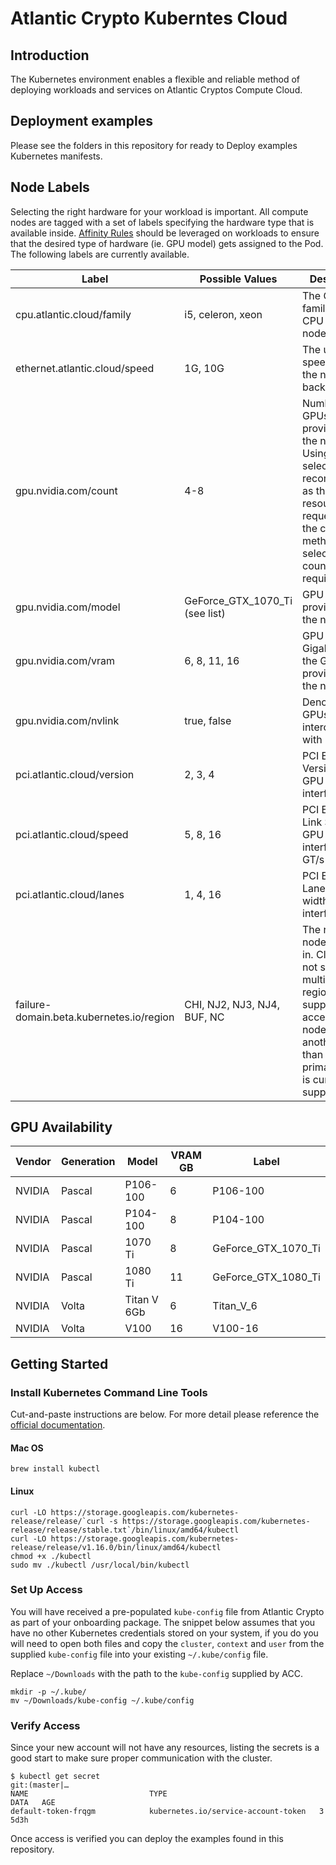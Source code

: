 # Atlantic Crypto Kuberntes Cloud
## Introduction
The Kubernetes environment enables a flexible and reliable method of deploying workloads and services on Atlantic Cryptos Compute Cloud.

## Deployment examples
Please see the folders in this repository for ready to Deploy examples Kubernetes manifests.

## Node Labels
Selecting the right hardware for your workload is important. All compute nodes are tagged with a set of labels specifying the hardware type that is available inside. [Affinity Rules](https://kubernetes.io/docs/concepts/configuration/assign-pod-node/#affinity-and-anti-affinity) should be leveraged on workloads to ensure that the desired type of hardware (ie. GPU model) gets assigned to the Pod. The following labels are currently available.

| Label                                    | Possible Values                | Description                                                                                                                                                                       |
|------------------------------------------|--------------------------------|-----------------------------------------------------------------------------------------------------------------------------------------------------------------------------------|
| cpu.atlantic.cloud/family                | i5, celeron, xeon              | The CPU family of the CPU in the node                                                                                                                                             |
| ethernet.atlantic.cloud/speed            | 1G, 10G                        | The uplink speed from the node to the backbone                                                                                                                                    |
| gpu.nvidia.com/count                     | 4-8                            | Number of GPUs provisioned in the node. Using this selector is not recommended as the GPU resource requests are the correct method of selecting GPU count requirement             |
| gpu.nvidia.com/model                     | GeForce_GTX_1070_Ti (see list) | GPU model provisioned in the node                                                                                                                                                 |
| gpu.nvidia.com/vram                      | 6, 8, 11, 16                   | GPU VRAM in Gigabytes on the GPUs provisioned in the node                                                                                                                         |
| gpu.nvidia.com/nvlink                    | true, false                    | Denotes if GPUs are interconnected with NVLink                                                                                                                                    |
| pci.atlantic.cloud/version               | 2, 3, 4                        | PCI Express Version for GPU interfaces                                                                                                                                            |
| pci.atlantic.cloud/speed                 | 5, 8, 16                       | PCI Express Link Speed for GPU interfaces in GT/s                                                                                                                                 |
| pci.atlantic.cloud/lanes                 | 1, 4, 16                       | PCI Express Lanes (Bus width) for GPU interfaces                                                                                                                                  |
| failure-domain.beta.kubernetes.io/region | CHI, NJ2, NJ3, NJ4, BUF, NC    | The region the node is placed in. Clusters will not span multiple regions and support for accessing a node in another region than your primary region is currently not supported  |

## GPU Availability

| Vendor | Generation | Model       | VRAM GB | Label               |
|--------|------------|-------------|---------|---------------------|
| NVIDIA | Pascal     | P106-100    | 6       | P106-100            |
| NVIDIA | Pascal     | P104-100    | 8       | P104-100            |
| NVIDIA | Pascal     | 1070 Ti     | 8       | GeForce_GTX_1070_Ti |
| NVIDIA | Pascal     | 1080 Ti     | 11      | GeForce_GTX_1080_Ti |
| NVIDIA | Volta      | Titan V 6Gb | 6       | Titan_V_6           |
| NVIDIA | Volta      | V100        | 16      | V100-16             |

## Getting Started
### Install Kubernetes Command Line Tools

Cut-and-paste instructions are below. For more detail please reference the [official documentation](https://kubernetes.io/docs/tasks/tools/install-kubectl/).

#### Mac OS 
```shell
brew install kubectl
```

#### Linux
```shell
curl -LO https://storage.googleapis.com/kubernetes-release/release/`curl -s https://storage.googleapis.com/kubernetes-release/release/stable.txt`/bin/linux/amd64/kubectl
curl -LO https://storage.googleapis.com/kubernetes-release/release/v1.16.0/bin/linux/amd64/kubectl
chmod +x ./kubectl
sudo mv ./kubectl /usr/local/bin/kubectl

```

### Set Up Access
You will have received a pre-populated `kube-config` file from Atlantic Crypto as part of your onboarding package. The snippet below assumes that you have no other Kubernetes credentials stored on your system, if you do you will need to open both files and copy the `cluster`, `context` and `user` from the supplied `kube-config` file into your existing `~/.kube/config` file.

Replace `~/Downloads` with the path to the `kube-config` supplied by ACC.
```shell
mkdir -p ~/.kube/
mv ~/Downloads/kube-config ~/.kube/config
```

### Verify Access
Since your new account will not have any resources, listing the secrets is a good start to make sure proper communication with the cluster.
```shell
$ kubectl get secret                                                                                                                                                                                                                            git:(master|…
NAME                           TYPE                                  DATA   AGE
default-token-frqgm            kubernetes.io/service-account-token   3      5d3h
```

Once access is verified you can deploy the examples found in this repository.
